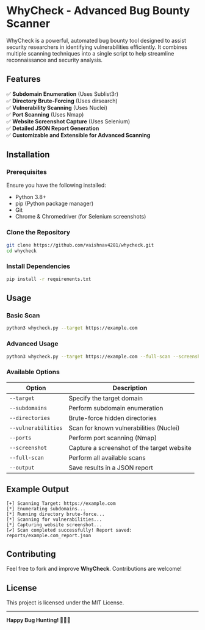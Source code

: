 # WhyCheck - Advanced Bug Bounty Scanner

WhyCheck is a powerful, automated bug bounty tool designed to assist security researchers in identifying vulnerabilities efficiently. It combines multiple scanning techniques into a single script to help streamline reconnaissance and security analysis.

## Features
✅ **Subdomain Enumeration** (Uses Sublist3r)  
✅ **Directory Brute-Forcing** (Uses dirsearch)  
✅ **Vulnerability Scanning** (Uses Nuclei)  
✅ **Port Scanning** (Uses Nmap)  
✅ **Website Screenshot Capture** (Uses Selenium)  
✅ **Detailed JSON Report Generation**  
✅ **Customizable and Extensible for Advanced Scanning**  

## Installation

### Prerequisites
Ensure you have the following installed:
- Python 3.8+
- pip (Python package manager)
- Git
- Chrome & Chromedriver (for Selenium screenshots)

### Clone the Repository
```sh
git clone https://github.com/vaishnav4281/whycheck.git
cd whycheck
```

### Install Dependencies
```sh
pip install -r requirements.txt
```

## Usage

### Basic Scan
```sh
python3 whycheck.py --target https://example.com
```

### Advanced Usage
```sh
python3 whycheck.py --target https://example.com --full-scan --screenshot
```

### Available Options
| Option            | Description                                      |
|------------------|------------------------------------------------|
| `--target`       | Specify the target domain                       |
| `--subdomains`   | Perform subdomain enumeration                   |
| `--directories`  | Brute-force hidden directories                  |
| `--vulnerabilities` | Scan for known vulnerabilities (Nuclei)        |
| `--ports`        | Perform port scanning (Nmap)                    |
| `--screenshot`   | Capture a screenshot of the target website      |
| `--full-scan`    | Perform all available scans                     |
| `--output`       | Save results in a JSON report                   |

## Example Output
```
[+] Scanning Target: https://example.com
[*] Enumerating subdomains...
[*] Running directory brute-force...
[*] Scanning for vulnerabilities...
[*] Capturing website screenshot...
[✔] Scan completed successfully! Report saved: reports/example.com_report.json
```

## Contributing
Feel free to fork and improve **WhyCheck**. Contributions are welcome!

## License
This project is licensed under the MIT License.

---
**Happy Bug Hunting! 🕵️‍♂️🚀**

